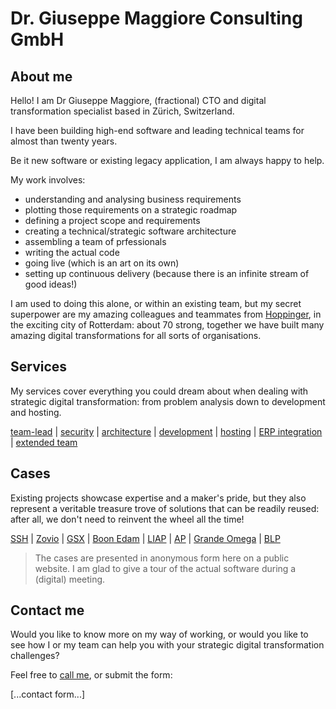 # Dr. Giuseppe Maggiore Consulting GmbH

## About me
Hello! I am Dr Giuseppe Maggiore, (fractional) CTO and digital transformation specialist based in Zürich, Switzerland.

I have been building high-end software and leading technical teams for almost than twenty years.

Be it new software or existing legacy application, I am always happy to help.

My work involves:
- understanding and analysing business requirements
- plotting those requirements on a strategic roadmap
- defining a project scope and requirements
- creating a technical/strategic software architecture
- assembling a team of prfessionals
- writing the actual code
- going live (which is an art on its own)
- setting up continuous delivery (because there is an infinite stream of good ideas!)

I am used to doing this alone, or within an existing team, but my secret superpower are my amazing colleagues and teammates from [Hoppinger](https://www.hoppinger.com/en/team), in the exciting city of Rotterdam: about 70 strong, together we have built many amazing digital transformations for all sorts of organisations.

## Services
My services cover everything you could dream about when dealing with strategic digital transformation: from problem analysis down to development and hosting. 

[team-lead](./services/team-lead.md) | [security](./services/security.md) | [architecture](./services/architecture.md) | [development](./services/development.md) | [hosting](./services/hosting.md) | [ERP integration](./services/erp-integration.md) | [extended team](./services/extended-team.md)
 
## Cases
Existing projects showcase expertise and a maker's pride, but they also represent a veritable treasure trove of solutions that can be readily reused: after all, we don't need to reinvent the wheel all the time!

[SSH](./cases/ssh.md) | [Zovio](./cases/zovio.md) | [GSX](./cases/GSX.md) | [Boon Edam](./cases/boon-edam.md) | [LIAP](./cases/liap.md) | [AP](./cases/AP.md) | [Grande Omega](./cases/grande-omega.md) | [BLP](./cases/blp.md)

> The cases are presented in anonymous form here on a public website. I am glad to give a tour of the actual software during a (digital) meeting.

## Contact me
Would you like to know more on my way of working, or would you like to see how I or my team can help you with your strategic digital transformation challenges?

Feel free to [call me](tel:+41782188698), or submit the form:

[...contact form...]